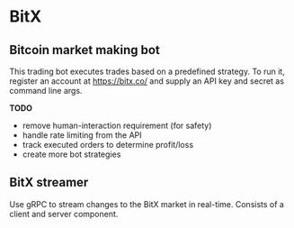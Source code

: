 # BitX

## Bitcoin market making bot
This trading bot executes trades based on a predefined strategy. To run it, register an account at https://bitx.co/ and supply an API key and secret as command line args.

**TODO**
- remove human-interaction requirement (for safety)
- handle rate limiting from the API
- track executed orders to determine profit/loss
- create more bot strategies

## BitX streamer
Use gRPC to stream changes to the BitX market in real-time. Consists of a client and server component.
